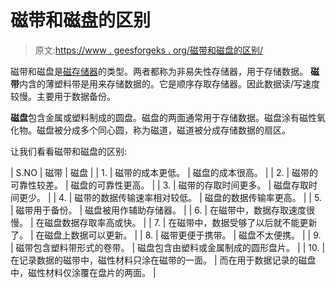 # 磁带和磁盘的区别

> 原文:[https://www . geesforgeks . org/磁带和磁盘的区别/](https://www.geeksforgeeks.org/differences-between-magnetic-tape-and-magnetic-disk/)

磁带和磁盘是[磁存储器](https://www.geeksforgeeks.org/secondary-memory/)的类型。两者都称为非易失性存储器，用于存储数据。
**磁带**内含的薄塑料带是用来存储数据的。它是顺序存取存储器。因此数据读/写速度较慢。主要用于数据备份。

**磁盘**包含金属或塑料制成的圆盘。磁盘的两面通常用于存储数据。磁盘涂有磁性氧化物。磁盘被分成多个同心圆，称为磁道，磁道被分成存储数据的扇区。

让我们看看磁带和磁盘的区别:

| S.NO | 磁带 | 磁盘 |
| 1. | 磁带的成本更低。 | 磁盘的成本很高。 |
| 2. | 磁带的可靠性较差。 | 磁盘的可靠性更高。 |
| 3. | 磁带的存取时间更多。 | 磁盘存取时间更少。 |
| 4. | 磁带的数据传输速率相对较低。 | 磁盘的数据传输率更高。 |
| 5. | 磁带用于备份。 | 磁盘被用作辅助存储器。 |
| 6. | 在磁带中，数据存取速度很慢。 | 在磁盘数据存取率高或快。 |
| 7. | 在磁带中，数据受够了以后就不能更新了。 | 在磁盘上数据可以更新。 |
| 8. | 磁带更便于携带。 | 磁盘不太便携。 |
| 9. | 磁带包含塑料带形式的卷带。 | 磁盘包含由塑料或金属制成的圆形盘片。 |
| 10. | 在记录数据的磁带中，磁性材料只涂在磁带的一面。 | 而在用于数据记录的磁盘中，磁性材料仅涂覆在盘片的两面。 |